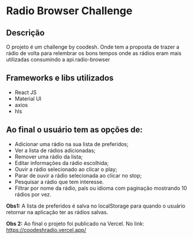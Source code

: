 # Radio Browser Challenge

## Descrição

O projeto é um challenge by coodesh. Onde tem a proposta de  trazer a rádio de volta para relembrar os bons tempos onde as rádios eram mais utilizadas consumindo a api.radio-browser


## Frameworks e libs utilizados

  - React JS
  - Material UI
  - axios
  - hls


## Ao final o usuário tem as opções de:

- Adicionar uma rádio na sua lista de preferidos;
- Ver a lista de rádios adicionadas;
- Remover uma rádio da lista;
- Editar informações da rádio escolhida;
- Ouvir a rádio selecionado ao clicar o play;
- Parar de ouvir a rádio selecionada ao clicar no stop;
- Pesquisar a rádio que tem interesse.
- Filtrar por nome da rádio, país ou idioma com paginação mostrando 10 rádios por vez.

**Obs1:** A lista de preferidos é salva no localStorage para quando o usuário retornar na aplicação ter as rádios salvas.

**Obs 2:** Ao final o projeto foi publicado na Vercel. No link: https://coodeshradio.vercel.app/